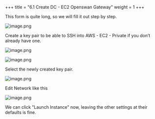 +++
title = "6.1 Create DC - EC2 Openswan Gateway"
weight = 1
+++


This form is quite long, so we will fill it out step by step.


![image.png](/images/004-iv-setup-vpc-dc-resources/006-6-ec2-dc-ec2-openswan-gateway/20-735468-image.png)


Create a key pair to be able to SSH into AWS - EC2 - Private if you don’t already have one.


![image.png](/images/004-iv-setup-vpc-dc-resources/006-6-ec2-dc-ec2-openswan-gateway/20-407368-image.png)


![image.png](/images/004-iv-setup-vpc-dc-resources/006-6-ec2-dc-ec2-openswan-gateway/20-924115-image.png)


Select the newly created key pair.


![image.png](/images/004-iv-setup-vpc-dc-resources/006-6-ec2-dc-ec2-openswan-gateway/20-447664-image.png)


Edit Network like this


![image.png](/images/004-iv-setup-vpc-dc-resources/006-6-ec2-dc-ec2-openswan-gateway/20-314460-image.png)


We can click "Launch Instance" now, leaving the other settings at their defaults is fine.


